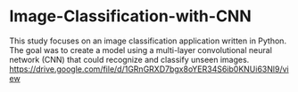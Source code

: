 # Image-Classification-with-CNN
This study focuses on an image classification application written in Python. The goal was to create a model using a multi-layer convolutional neural network (CNN) that could recognize and classify unseen images.
https://drive.google.com/file/d/1GRnGRXD7bgx8oYER34S6ib0KNUi63Nl9/view
